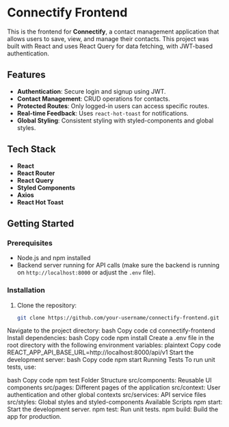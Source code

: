 # Connectify Frontend

This is the frontend for **Connectify**, a contact management application that allows users to save, view, and manage their contacts. This project was built with React and uses React Query for data fetching, with JWT-based authentication.

## Features

- **Authentication**: Secure login and signup using JWT.
- **Contact Management**: CRUD operations for contacts.
- **Protected Routes**: Only logged-in users can access specific routes.
- **Real-time Feedback**: Uses `react-hot-toast` for notifications.
- **Global Styling**: Consistent styling with styled-components and global styles.

## Tech Stack

- **React**
- **React Router**
- **React Query**
- **Styled Components**
- **Axios**
- **React Hot Toast**

## Getting Started

### Prerequisites

- Node.js and npm installed
- Backend server running for API calls (make sure the backend is running on `http://localhost:8000` or adjust the `.env` file).

### Installation

1. Clone the repository:
   ```bash
   git clone https://github.com/your-username/connectify-frontend.git
   ```

Navigate to the project directory:
bash
Copy code
cd connectify-frontend
Install dependencies:
bash
Copy code
npm install
Create a .env file in the root directory with the following environment variables:
plaintext
Copy code
REACT_APP_API_BASE_URL=http://localhost:8000/api/v1
Start the development server:
bash
Copy code
npm start
Running Tests
To run unit tests, use:

bash
Copy code
npm test
Folder Structure
src/components: Reusable UI components
src/pages: Different pages of the application
src/context: User authentication and other global contexts
src/services: API service files
src/styles: Global styles and styled-components
Available Scripts
npm start: Start the development server.
npm test: Run unit tests.
npm build: Build the app for production.
